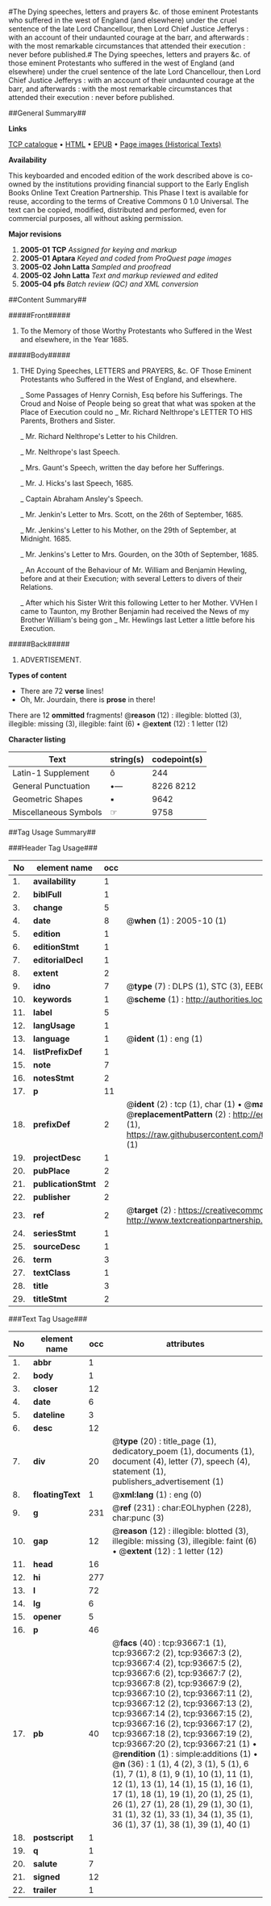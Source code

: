 #The Dying speeches, letters and prayers &c. of those eminent Protestants who suffered in the west of England (and elsewhere) under the cruel sentence of the late Lord Chancellour, then Lord Chief Justice Jefferys : with an account of their undaunted courage at the barr, and afterwards : with the most remarkable circumstances that attended their execution : never before published.#
The Dying speeches, letters and prayers &c. of those eminent Protestants who suffered in the west of England (and elsewhere) under the cruel sentence of the late Lord Chancellour, then Lord Chief Justice Jefferys : with an account of their undaunted courage at the barr, and afterwards : with the most remarkable circumstances that attended their execution : never before published.

##General Summary##

**Links**

[TCP catalogue](http://www.ota.ox.ac.uk/tcp/)  • 
[HTML](http://tei.it.ox.ac.uk/tcp/Texts-HTML/free/A63/A63959.html)  • 
[EPUB](http://tei.it.ox.ac.uk/tcp/Texts-EPUB/free/A63/A63959.epub) • 
[Page images (Historical Texts)](https://data.historicaltexts.jisc.ac.uk/view?pubId=eebo-12771154e&pageId=eebo-12771154e-93667-1)

**Availability**

This keyboarded and encoded edition of the
	       work described above is co-owned by the institutions
	       providing financial support to the Early English Books
	       Online Text Creation Partnership. This Phase I text is
	       available for reuse, according to the terms of Creative
	       Commons 0 1.0 Universal. The text can be copied,
	       modified, distributed and performed, even for
	       commercial purposes, all without asking permission.

**Major revisions**

1. __2005-01__ __TCP__ *Assigned for keying and markup*
1. __2005-01__ __Aptara__ *Keyed and coded from ProQuest page images*
1. __2005-02__ __John Latta__ *Sampled and proofread*
1. __2005-02__ __John Latta__ *Text and markup reviewed and edited*
1. __2005-04__ __pfs__ *Batch review (QC) and XML conversion*

##Content Summary##

#####Front#####

1. To the Memory of those Worthy Protestants who Suffered
in the West and elsewhere, in the Year 1685.

#####Body#####

1. THE
Dying Speeches,
LETTERS and PRAYERS, &c.
OF
Those Eminent Protestants who Suffered in the
West of England, and elsewhere.

    _ Some Passages of Henry Cornish, Esq before
his Sufferings.
The Croud and Noise of People being so great that what
was spoken at the Place of Execution could no
    _ Mr. Richard Nelthrope's
LETTER
TO HIS
Parents, Brothers and Sister.

    _ Mr. Richard Nelthrope's Letter to his Children.

    _ Mr. Nelthrope's last Speech.

    _ Mrs. Gaunt's Speech, written the day before her Sufferings.

    _ Mr. J. Hicks's last Speech, 1685.

    _ Captain Abraham Ansley's Speech.

    _ Mr. Jenkin's Letter to Mrs. Scott, on the
26th of September, 1685.

    _ Mr. Jenkins's Letter to his Mother, on the 29th
of September, at Midnight. 1685.

    _ Mr. Jenkins's Letter to Mrs. Gourden, on the
30th of September, 1685.

    _ An Account of the Behaviour of Mr. William and Benjamin
Hewling, before and at their Execution; with
several Letters to divers of their Relations.

    _ After which his Sister Writ this following Letter to her Mother.
VVHen I came to Taunton, my Brother Benjamin had received
the News of my Brother William's being gon
    _ Mr. Hewlings last Letter a little before his Execution.

#####Back#####

1. ADVERTISEMENT.

**Types of content**

  * There are 72 **verse** lines!
  * Oh, Mr. Jourdain, there is **prose** in there!

There are 12 **ommitted** fragments! 
 @__reason__ (12) : illegible: blotted (3), illegible: missing (3), illegible: faint (6)  •  @__extent__ (12) : 1 letter (12)

**Character listing**


|Text|string(s)|codepoint(s)|
|---|---|---|
|Latin-1 Supplement|ô|244|
|General Punctuation|•—|8226 8212|
|Geometric Shapes|▪|9642|
|Miscellaneous Symbols|☞|9758|

##Tag Usage Summary##

###Header Tag Usage###

|No|element name|occ|attributes|
|---|---|---|---|
|1.|__availability__|1||
|2.|__biblFull__|1||
|3.|__change__|5||
|4.|__date__|8| @__when__ (1) : 2005-10 (1)|
|5.|__edition__|1||
|6.|__editionStmt__|1||
|7.|__editorialDecl__|1||
|8.|__extent__|2||
|9.|__idno__|7| @__type__ (7) : DLPS (1), STC (3), EEBO-CITATION (1), OCLC (1), VID (1)|
|10.|__keywords__|1| @__scheme__ (1) : http://authorities.loc.gov/ (1)|
|11.|__label__|5||
|12.|__langUsage__|1||
|13.|__language__|1| @__ident__ (1) : eng (1)|
|14.|__listPrefixDef__|1||
|15.|__note__|7||
|16.|__notesStmt__|2||
|17.|__p__|11||
|18.|__prefixDef__|2| @__ident__ (2) : tcp (1), char (1)  •  @__matchPattern__ (2) : ([0-9\-]+):([0-9IVX]+) (1), (.+) (1)  •  @__replacementPattern__ (2) : http://eebo.chadwyck.com/downloadtiff?vid=$1&page=$2 (1), https://raw.githubusercontent.com/textcreationpartnership/Texts/master/tcpchars.xml#$1 (1)|
|19.|__projectDesc__|1||
|20.|__pubPlace__|2||
|21.|__publicationStmt__|2||
|22.|__publisher__|2||
|23.|__ref__|2| @__target__ (2) : https://creativecommons.org/publicdomain/zero/1.0/ (1), http://www.textcreationpartnership.org/docs/. (1)|
|24.|__seriesStmt__|1||
|25.|__sourceDesc__|1||
|26.|__term__|3||
|27.|__textClass__|1||
|28.|__title__|3||
|29.|__titleStmt__|2||


###Text Tag Usage###

|No|element name|occ|attributes|
|---|---|---|---|
|1.|__abbr__|1||
|2.|__body__|1||
|3.|__closer__|12||
|4.|__date__|6||
|5.|__dateline__|3||
|6.|__desc__|12||
|7.|__div__|20| @__type__ (20) : title_page (1), dedicatory_poem (1), documents (1), document (4), letter (7), speech (4), statement (1), publishers_advertisement (1)|
|8.|__floatingText__|1| @__xml:lang__ (1) : eng (0)|
|9.|__g__|231| @__ref__ (231) : char:EOLhyphen (228), char:punc (3)|
|10.|__gap__|12| @__reason__ (12) : illegible: blotted (3), illegible: missing (3), illegible: faint (6)  •  @__extent__ (12) : 1 letter (12)|
|11.|__head__|16||
|12.|__hi__|277||
|13.|__l__|72||
|14.|__lg__|6||
|15.|__opener__|5||
|16.|__p__|46||
|17.|__pb__|40| @__facs__ (40) : tcp:93667:1 (1), tcp:93667:2 (2), tcp:93667:3 (2), tcp:93667:4 (2), tcp:93667:5 (2), tcp:93667:6 (2), tcp:93667:7 (2), tcp:93667:8 (2), tcp:93667:9 (2), tcp:93667:10 (2), tcp:93667:11 (2), tcp:93667:12 (2), tcp:93667:13 (2), tcp:93667:14 (2), tcp:93667:15 (2), tcp:93667:16 (2), tcp:93667:17 (2), tcp:93667:18 (2), tcp:93667:19 (2), tcp:93667:20 (2), tcp:93667:21 (1)  •  @__rendition__ (1) : simple:additions (1)  •  @__n__ (36) : 1 (1), 4 (2), 3 (1), 5 (1), 6 (1), 7 (1), 8 (1), 9 (1), 10 (1), 11 (1), 12 (1), 13 (1), 14 (1), 15 (1), 16 (1), 17 (1), 18 (1), 19 (1), 20 (1), 25 (1), 26 (1), 27 (1), 28 (1), 29 (1), 30 (1), 31 (1), 32 (1), 33 (1), 34 (1), 35 (1), 36 (1), 37 (1), 38 (1), 39 (1), 40 (1)|
|18.|__postscript__|1||
|19.|__q__|1||
|20.|__salute__|7||
|21.|__signed__|12||
|22.|__trailer__|1||

